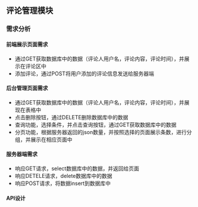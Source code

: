 ## 评论管理模块

### 需求分析
#### 前端展示页面需求
- 通过GET获取数据库中的数据（评论人用户名，评论内容，评论时间），并展示在评论区中
- 添加评论，通过POST将用户添加的评论信息发送给服务器端
#### 后台管理页面需求
- 通过GET获取数据库中的数据（评论人用户名，评论内容，评论时间），并展现在表格中
- 点击删除按钮，通过DELETE删除数据库中的数据
- 查询功能，选择条件，并点击查询按钮，通过GET获取数据库中的数据
- 分页功能，根据服务器返回的json数量，并按照选择的页面展示条数，进行分组，并展示在相应页面中
#### 服务器端需求
- 响应GET请求，select数据库中的数据，并返回给页面
- 响应DETELE请求，delete数据库中的数据
- 响应POST请求，将数据insert到数据库中

#### API设计

